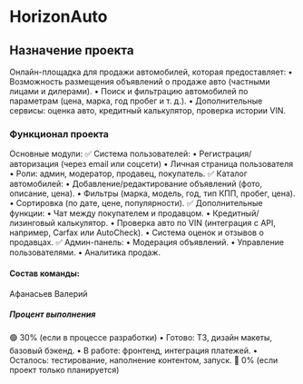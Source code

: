 # HorizonAuto
## Назначение проекта
Онлайн-площадка для продажи автомобилей, которая предоставляет:
    • Возможность размещения объявлений о продаже авто (частными лицами и дилерами).
    • Поиск и фильтрацию автомобилей по параметрам (цена, марка, год пробег и т. д.).
    • Дополнительные сервисы: оценка авто, кредитный калькулятор, проверка истории VIN.
### Функционал проекта
Основные модули:
✅ Система пользователей:
    • Регистрация/авторизация (через email или соцсети)
    • Личная страница пользователя
    • Роли: админ, модератор, продавец, покупатель.
✅ Каталог автомобилей:
    • Добавление/редактирование объявлений (фото, описание, цена).
    • Фильтры (марка, модель, год, тип КПП, пробег, цена).
    • Сортировка (по дате, цене, популярности).
✅ Дополнительные функции:
    • Чат между покупателем и продавцом.
    • Кредитный/лизинговый калькулятор.
    • Проверка авто по VIN (интеграция с API, например, Carfax или AutoCheck).
    • Система оценок и отзывов о продавцах.
✅ Админ-панель:
    • Модерация объявлений.
    • Управление пользователями.
    • Аналитика продаж.
#### Состав команды:
Афанасьев Валерий
##### Процент выполнения
🟢 30% (если в процессе разработки)
    • Готово: ТЗ, дизайн макеты, базовый бэкенд.
    • В работе: фронтенд, интеграция платежей.
    • Осталось: тестирование, наполнение контентом, запуск.
🔴 0% (если проект только планируется)

